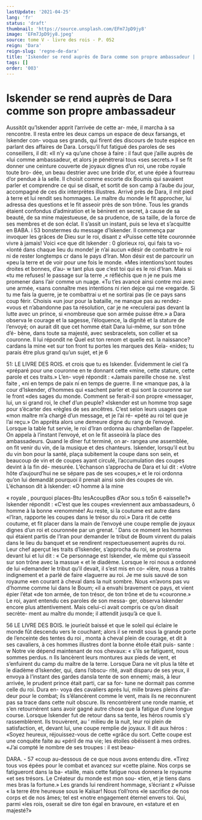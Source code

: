 ```yaml
---
lastUpdate: '2021-04-25'
lang: 'fr'
status: 'draft'
thumbnail: 'https://source.unsplash.com/EFm7JpD9jy8'
image: 'EFm7JpD9jy8.jpeg'
source: tome V - livre des rois - P. 052
reign: 'Dara'
reign-slug: 'regne-de-dara'
title: 'Iskender se rend auprès de Dara comme son propre ambassadeur | Le Livre des Rois | Shâhnâmeh'
tags: []
order: '003'
---
```


<!-- LTeX: language=fr -->

# Iskender se rend auprès de Dara comme son propre ambassadeur

Aussitôt qu’Iskender apprit l’arrivée de cette ar-
mée, il marcha à sa rencontre. Il resta entre les deux camps un espace de deux farsangs, et Iskender con- voqua ses grands, qui firent des discours de toute espèce en parlant des affaires de Dara. Lorsqu’il fut fatigué des paroles de ses conseillers, il dit: «Il n’y
«a qu’une chose à faire : il faut que j’aille auprès de
«lui comme ambassadeur, et alors je pénétrerai tous
«ses secrets.» Il se fit donner une ceinture couverte
de joyaux dignes d’un roi, une robe royale toute bro- dée, un beau destrier avec une bride d’or, et une épée
à fourreau d’or pendue à la selle. Il choisit comme escorte dix Boumis qui savaient parler et comprendre ce qui se disait, et sortit de son camp à l’aube du
jour, accompagné de ces dix interprètes illustres.
Arrivé près de Dara, il mit pied à terre et lui rendit ses hommages. Le maître du monde le fit approcher, lui adressa des questions et le fit asseoir près de son trône. Tous les grands étaient confondus d’admiration et le bénirent en secret, à cause de sa beauté, de sa mine majestueuse, de sa prudence, de
sa taille, de la force de ses membres et de son éclat.
Il s’assit un instant, puis se leva et s’acquitte en
BABA. i 53 bonstermes du message d’lskender. Il commença
par invoquer les grâces de Dieu sur le roi, disant z «Puisse cette tête couronnée vivre à jamais! Voici
«ce que dit Iskender : 0 glorieux roi, qui fais ta vo- «lonté dans chaque lieu du monde! je n’ai aucun «désir de combattre le roi ni de rester longtemps
cr dans le pays d’lran. Mon désir est de parcourir un
«peu la terre et de voir pour une fois le monde. «Mes intentions’sont toutes droites et bonnes, d’au-
w tant plus que c’est toi qui es le roi d’Iran. Mais si
«tu me refuses! le passage sur la terre ,« réfléchis que
n je ne puis me promener dans l’air comme un nuage. «Tu t’es avancé ainsi contre moi avec une armée,
«sans connaître mes intentions ni rien dejce qui me «regarde. Si tu me fais la guerre, je te combattrai u et ne sortirai pas (le ce pays sans coup férir. Choisis «un jour pour la bataille, ne manque pas au rendez- «vous et n’abandonne pas ta résolution, car je ne
«reculerai pas devant la lutte avec un prince, si «nombreuse que son armée puisse être.»
a Dara observa le courage et la sagesse, l’éloquence,
la dignité et la stature de l’envoyé; on aurait dit que
cet homme était Dara lui-même, sur son trône d’é-
bène, dans toute sa majesté, avec sesbracelets, son collier et sa couronne. Il lui répondit ne Quel est ton renom et quelle est. la naissance? cardans la mine «et sur ton front tu portes les marques des Keïa- «nides; tu parais être plus grand qu’un sujet, et je
6

51: LE LIVRE DES ROIS.
et crois que tu es Iskender. Évidemment le ciel t’a
«préparé pour une couronne en te donnant cette «mine, cette stature, cette parole et ces traits.» L’en- voyé répondit : «Jamais pareille chose ne. s’est faite ,
«ni en temps de paix ni en temps de guerre. Il ne «manque pas, à la cour d’Iskender, d’hommes qui
«sachent parler et qui sont la couronne sur le front «des sages du monde. Comment se ferait-il son propre «messager, lui, un si grand roi, le chef d’un peuple? «Iskender est un homme trop sage pour s’écarter des «règles de ses ancêtres. C’est selon leurs usages que
«mon maître m’a chargé d’un message, et je l’ai ré- «pété au roi tel que je l’ai reçu.»
On apprêta alors une demeure digne du rang de l’envoyé. Lorsque la table fut servie, le roi d’Iran
ordonna au chambellan de l’appeler. On appela à l’instant l’envoyé, et on le fit asseoirà la place des ambassadeurs. Quand le dîner fut terminé, on ar- rangea une assemblée, on fit venir du vin, de la musique et des chanteurs. Iskender, lorsqu’il eut bu
du vin bon pour la santé, plaça subitement la coupe dans son sein, et beaucoup de vin et de coupes ayant circulé, l’accumulation des coupes devint à la fin dé-
mesurée. L’échanson s’approcha de Dara et lui dit : «Votre hôte d’aujourd’hui ne se sépare pas de ses «coupes,» et le roi ordonna qu’on lui demandât
pourquoi il prenait ainsi soin des coupes de vin. L’échanson dit à lskender: «O homme à la mine

« royale , pourquoi places-Btu lesAcoupBes d’Aor sou.s to5n 6 «aisselle?» Iskender répondit : «C’est que les coupes
«reviennent aux ambassadeurs, ô homme à la bonne «renommée! Au reste, si la coutume est autre dans «l’Iran, rapporte les coupes dans le trésor du roi.»
Dara rit de cette coutume, et fit placer dans la main de l’envoyé une coupe remplie de joyaux dignes d’un
roi et couronnée par un grenat. ’
Dans ce moment les hommes qui étaient partis
de l’lran pour demander le tribut de Boum vinrent
du palais dans le lieu du banquet et se rendirent respectueusement auprès du roi. Leur chef aperçut
les traits d’Iskender, s’approcha du roi, se prosterna
devant lui et lui dit : « Ce personnage est Iskender, «le même qui s’asseoit sur son trône avec la massue
« et le diadème. Lorsque le roi nous a ordonné de lui «demander le tribut qu’il devait, il s’est mis en co-
«lère, nous a traités indignement et a parlé de faire «laguerre au roi. Je me suis sauvé de son royaume
«en courant à cheval dans la nuit sombre. Nous «n’avons pas vu d’homme comme lui dans le Boum;
«il a envahi bravement ce pays, et vient épier l’état
«de ton armée, de ton trésor, de ton trône et de tu «couronne.»
Le roi, ayant entendu ces paroles de son messa- ger, observa Iskender encore plus attentivement. Mais celui-ci avait compris ce qu’on disait secrète-
ment au maître du monde; il attendit jusqu’à ce que li.

56 LE LIVRE DES BOIS.
le jourieût baissé et que le soleil qui éclaire le monde
fût descendu vers le couchant; alors il se rendit sous la grande porte de l’enceinte des tentes du roi , monta
à cheval plein de courage, et dit à ses cavaliers, à ces hommes illustres dont la bonne étoile était puis- sante : w Notre vie dépend maintenant de nos chevaux: « s’ils se fatiguent, nous sommes perdus. n Ils lancèrent leurs montures aux pieds de vent, et s’enfuirent du
camp du maître de la terre. Lorsque Dara ne vit plus
la tête et le diadème d’lskender, qui, dans l’obscu-
rité, avait disparu de ses yeux, il envoya à l’instant
des gardes dansla tente de son ennemi; mais, à leur arrivée, le prudent prince était parti, car sa for- tune ne dormait pas comme celle du roi. Dura en- voya des cavaliers après lui, mille braves pleins d’ar-
deur pour le combat; ils s’élancèrent comme le vent,
mais ils ne reconnurent pas sa trace dans cette nuit obscure. Ils rencontrèrent une ronde mamie, et s’en retournèrent sans avoir gagné autre chose que la fatigue d’une longue course.
Lorsque Iskender fut de retour dans sa tente, les héros roumis s’y rassemblèrent. Ils trouvèrent, au ’
milieu de la nuit, leur roi plein de satisfaction, et, devant lui, une coupe remplie de joyaux. Il dit aux héros : «Soyez heureux, réjouissez-vous de cette
«grâce du sort. Cette coupe est une conquête faite au «péril de ma vie; les étoiles obéissent à mes ordres.
«J’ai compté le nombre de ses troupes : il est beau-

DARA. - 57 «coup au-dessous de ce que nous avons entendu dire.
«Tirez tous vos épées pour le combat et avancez sur «cette plaine. Nos corps se fatigueront dans la ba- «taille, mais cette fatigue nous donnera le royaume «et ses trésors. Le Créateur du monde est mon sou- «tien, et je tiens dans mes bras la fortune.» Les
grands lui rendirent hommage, s’écriant z «Puisse « la terre être heureuse sous le Kaïsar! Nous t’oll’rons
«le sacrifice de nos corps et de nos âmes; tel est «notre engagement éternel envers toi. Qui, parmi «les rois, oserait se dire ton égal en bravoure, en
«stature et en majesté?»
